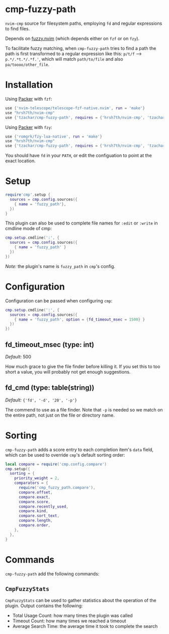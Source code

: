 # cmp-fuzzy-path

`nvim-cmp` source for filesystem paths, employing `fd` and regular expressions to
find files.

Depends on [fuzzy.nvim](https://github.com/tzachar/fuzzy.nvim) (which depends
either on `fzf` or on `fzy`).

To facilitate fuzzy matching, when `cmp-fuzzy-path` tries to find a path the
path is first transformed to a regular expression like this: `p/t/f` -->
`p.*/.*t.*/.*f.'`, which will match `path/to/file` and also
`pa/toooo/other_file`.

# Installation

Using [Packer](https://github.com/wbthomason/packer.nvim/) with `fzf`:
```lua
use {'nvim-telescope/telescope-fzf-native.nvim', run = 'make'}
use "hrsh7th/nvim-cmp"
use {'tzachar/cmp-fuzzy-path', requires = {'hrsh7th/nvim-cmp', 'tzachar/fuzzy.nvim'}}
```

Using [Packer](https://github.com/wbthomason/packer.nvim/) with `fzy`:
```lua
use {'romgrk/fzy-lua-native', run = 'make'}
use "hrsh7th/nvim-cmp"
use {'tzachar/cmp-fuzzy-path', requires = {'hrsh7th/nvim-cmp', 'tzachar/fuzzy.nvim'}}
```

You should have `fd` in your `PATH`, or edit the configuation to point at the
exact location.


# Setup

```lua
require'cmp'.setup {
  sources = cmp.config.sources({
    { name = 'fuzzy_path'},
  })
}
```

This plugin can also be used to complete file names for `:edit` or `:write` in cmdline mode of cmp:
```lua
cmp.setup.cmdline(':', {
  sources = cmp.config.sources({
    { name = 'fuzzy_path' }
  })
})
```

*Note:* the plugin's name is `fuzzy_path` in `cmp`'s config.


# Configuration

Configuration can be passed when configuring `cmp`:

```lua
cmp.setup.cmdline(':', {
  sources = cmp.config.sources({
    { name = 'fuzzy_path', option = {fd_timeout_msec = 1500} }
  })
})
```

## fd_timeout_msec (type: int)

_Default:_ 500

How much grace to give the file finder before killing it. If you set this to too
short a value, you will probably not get enough suggestions.

## fd_cmd (type: table(string))

_Default:_ `{'fd', '-d', '20', '-p'}`

The commend to use as a file finder. Note that `-p` is needed so we match on the
entire path, not just on the file or directory name.

# Sorting

`cmp-fuzzy-path` adds a score entry to each completion item's `data` field,
which can be used to override `cmp`'s default sorting order:


```lua
local compare = require('cmp.config.compare')
cmp.setup({
  sorting = {
    priority_weight = 2,
    comparators = {
      require('cmp_fuzzy_path.compare'),
      compare.offset,
      compare.exact,
      compare.score,
      compare.recently_used,
      compare.kind,
      compare.sort_text,
      compare.length,
      compare.order,
    },
  },
}
```

# Commands

`cmp-fuzzy-path` add the following commands:

## `CmpFuzzyStats`

`CmpFuzzyStats` can be used to gather statistics about the operation of the
plugin. Output contains the following: 

- Total Usage Count: how many times the plugin was called
- Timeout Count: how many times we reached a timeout
- Average Search Time: the average time it took to complete the search
